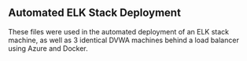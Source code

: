 ## Automated ELK Stack Deployment

These files were used in the automated deployment of an ELK stack machine, as well as 3 identical DVWA machines behind a load balancer using Azure and Docker.

